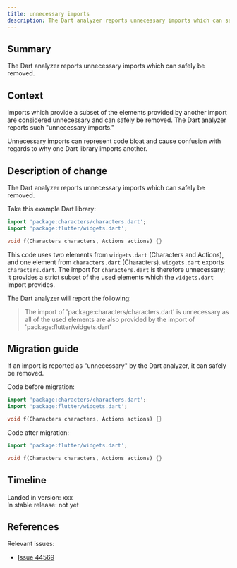 ```yaml
---
title: unnecessary imports
description: The Dart analyzer reports unnecessary imports which can safely be removed.
---
```


## Summary

The Dart analyzer reports unnecessary imports which can safely be removed.

## Context

Imports which provide a subset of the elements provided by another import are
considered unnecessary and can safely be removed. The Dart analyzer reports
such "unnecessary imports."

Unnecessary imports can represent code bloat and cause confusion with regards
to why one Dart library imports another.

## Description of change

The Dart analyzer reports unnecessary imports which can safely be removed.

Take this example Dart library:

```dart
import 'package:characters/characters.dart';
import 'package:flutter/widgets.dart';

void f(Characters characters, Actions actions) {}
```

This code uses two elements from `widgets.dart` (Characters and Actions), and
one element from `characters.dart` (Characters). `widgets.dart` exports
`characters.dart`. The import for `characters.dart` is therefore unnecessary;
it provides a strict subset of the used elements which the `widgets.dart`
import provides.

The Dart analyzer will report the following:

> The import of 'package:characters/characters.dart' is unnecessary as all of
> the used elements are also provided by the import of
> 'package:flutter/widgets.dart'

## Migration guide

If an import is reported as "unnecessary" by the Dart analyzer, it can safely
be removed.

Code before migration:

<!-- skip -->
```dart
import 'package:characters/characters.dart';
import 'package:flutter/widgets.dart';

void f(Characters characters, Actions actions) {}
```

Code after migration:

<!-- skip -->
```dart
import 'package:flutter/widgets.dart';

void f(Characters characters, Actions actions) {}
```

## Timeline

Landed in version: xxx<br>
In stable release: not yet

## References

Relevant issues:

* [Issue 44569][]

[Issue 44569]: {{site.github}}/dart-lang/sdk/issues/44569
